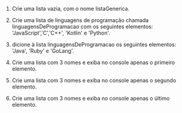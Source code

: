 1) Crie uma lista vazia, com o nome listaGenerica.

2) Crie uma lista de linguagens de programação chamada linguagensDeProgramacao com os seguintes elementos: 'JavaScript','C','C++', 'Kotlin' e 'Python'.

3) dicione à lista linguagensDeProgramacao os seguintes elementos: 'Java', 'Ruby' e 'GoLang'.

4) Crie uma lista com 3 nomes e exiba no console apenas o primeiro elemento.

5) Crie uma lista com 3 nomes e exiba no console apenas o segundo elemento.

6) Crie uma lista com 3 nomes e exiba no console apenas o último elemento.